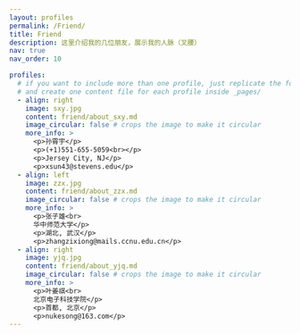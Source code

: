 ```yaml
---
layout: profiles
permalink: /Friend/
title: Friend
description: 这里介绍我的几位朋友，展示我的人脉（叉腰）
nav: true
nav_order: 10

profiles:
  # if you want to include more than one profile, just replicate the following block
  # and create one content file for each profile inside _pages/
  - align: right
    image: sxy.jpg
    content: friend/about_sxy.md
    image_circular: false # crops the image to make it circular
    more_info: >
      <p>孙霄宇</p>
      <p>(+1)551-655-5059<br></p>
      <p>Jersey City, NJ</p>
      <p>xsun43@stevens.edu</p>
  - align: left
    image: zzx.jpg
    content: friend/about_zzx.md
    image_circular: false # crops the image to make it circular
    more_info: >
      <p>张子雄<br>
      华中师范大学</p>
      <p>湖北, 武汉</p>
      <p>zhangzixiong@mails.ccnu.edu.cn</p>
  - align: right
    image: yjq.jpg
    content: friend/about_yjq.md
    image_circular: false # crops the image to make it circular
    more_info: >
      <p>叶姜祺<br>
      北京电子科技学院</p>
      <p>首都, 北京</p>
      <p>nukesong@163.com</p>
---
```

